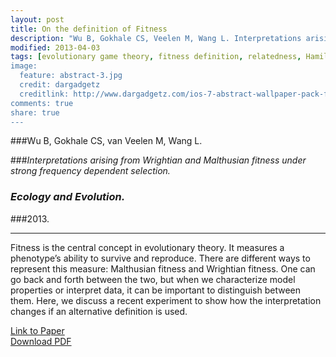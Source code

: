 ```yaml
---
layout: post
title: On the definition of Fitness
description: "Wu B, Gokhale CS, Veelen M, Wang L. Interpretations arising from Wrightian and Malthusian fitness under strong frequency dependent selection. Ecology and Evolution. 2013."
modified: 2013-04-03
tags: [evolutionary game theory, fitness definition, relatedness, Hamilton's rule]
image:
  feature: abstract-3.jpg
  credit: dargadgetz
  creditlink: http://www.dargadgetz.com/ios-7-abstract-wallpaper-pack-for-iphone-5-and-ipod-touch-retina/
comments: true
share: true
---
```


###Wu B, Gokhale CS, van Veelen M, Wang L. 

###*Interpretations arising from Wrightian and Malthusian fitness under strong frequency dependent selection.*  

### *Ecology and Evolution.*

###2013.

***

Fitness is the central concept in evolutionary theory. It measures a phenotype’s ability to survive and reproduce. There are different ways to represent this measure: Malthusian fitness and Wrightian fitness. One can go back and forth between the two, but when we characterize model properties or interpret data, it can be important to distinguish between them. Here, we discuss a recent experiment to show how the interpretation changes if an alternative definition is used.

<div markdown="0"><a href="http://dx.doi.org/10.1002/ece3.500" class="btn btn-success">Link to Paper</a></div>


<div markdown="0"><a href="http://onlinelibrary.wiley.com/doi/10.1002/ece3.500/pdf" class="btn btn-info">Download PDF</a></div>
